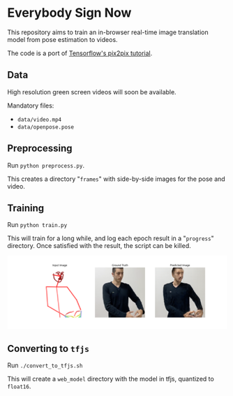 # Everybody Sign Now

This repository aims to train an in-browser real-time image translation model from pose estimation to videos.

The code is a port of [Tensorflow's pix2pix tutorial](https://www.tensorflow.org/tutorials/generative/pix2pix).

## Data

High resolution green screen videos will soon be available.

Mandatory files:
- `data/video.mp4`
- `data/openpose.pose`

## Preprocessing

Run `python preprocess.py`.

This creates a directory "`frames`" with side-by-side images for the pose and video.

## Training

Run `python train.py`

This will train for a long while, and log each epoch result in a "`progress`" directory.
Once satisfied with the result, the script can be killed.

![Progress Sample](progress_sample.png)

## Converting to `tfjs`

Run `./convert_to_tfjs.sh`

This will create a `web_model` directory with the model in tfjs, quantized to `float16`.